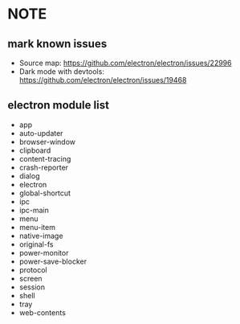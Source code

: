 # NOTE

## mark known issues

- Source map: https://github.com/electron/electron/issues/22996
- Dark mode with devtools: https://github.com/electron/electron/issues/19468

## electron module list

- app
- auto-updater
- browser-window
- clipboard
- content-tracing
- crash-reporter
- dialog
- electron
- global-shortcut
- ipc
- ipc-main
- menu
- menu-item
- native-image
- original-fs
- power-monitor
- power-save-blocker
- protocol
- screen
- session
- shell
- tray
- web-contents

